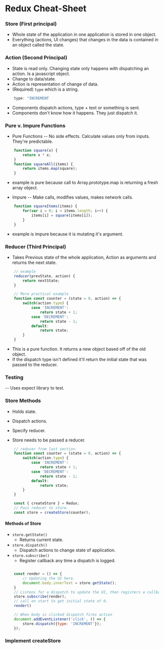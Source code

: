 # Redux Cheat-Sheet

<!--First Video  -->
 ### Store (First principal)
- Whole state of the application in one application is stored in one object.
- Everything (actions, UI changes) that changes in the data is contained in an object called the state.

<!--Second Video -->
### Action (Second Principal)
- State is read only.  Changing state only happens with dispatching an action. Is a javascript object.
- Change to data/state.
- Action is representation of change of data.
- (Required) `type` which is a string.
```javascript
    type: "INCREMENT
```
- Components dispatch actions, type + text or something is sent.
- Components don't know how it happens. They just dispatch it.


<!--Third Video -->
### Pure v. Impure Functions
- Pure Functions -- No side effects.  Calculate values only from inputs.  They're predictable.
```javascript
    function square(x) {
        return x * x;
    }
    function squareAll(items) {
        return items.map(square);
    }
```
- example is pure because call to Array.prototype.map is returning a fresh array object.

- Impure -- Make calls, modifies values, makes network calls.
```javascript
    function squareItems(items) {
        for(var i = 0; i < items.length; i++) {
            items[i] = square(items[i]);
        }
    }
```
- example is impure because it is mutating it's argument.

<!--Fourth Video -->

### Reducer (Third Principal)
 - Takes Previous state of the whole application, Action as arguments and returns the next state.
```javascript
    // example
    reducer(prevState, action) {
        return nextState;
    }

    // More practical example
    function const counter = (state = 0, action) => {
        switch(action.type) {
            case 'INCREMENT':
                return state + 1;
            case 'DECREMENT':
                return state - 1;
            default:
                return state;
        }
    }
```
- This is a pure function. It returns a new object based off of the old object.
- If the dispatch type isn't defined it'll return the initial state that was passed to the reducer.

<!--Fifth Video-->
### Testing
-- Uses expect library to test.

<!--Sixth Video -->
### Store Methods
- Holds state.
- Dispatch actions.
- Specify reducer.

- Store needs to be passed a reducer.
```javascript
    // reducer from last section.
    function const counter = (state = 0, action) => {
        switch(action.type) {
            case 'INCREMENT':
                return state + 1;
            case 'DECREMENT':
                return state - 1;
            default:
                return state;
        }
    }

    const { createStore } = Redux;
    // Pass reducer to store.
    const store = createStore(counter);
```

#### Methods of Store
- `store.getState()`
    - Returns current state.
- `store.dispatch()`
    - Dispatch actions to change state of application.
- `store.subscribe()`
    - Register callback any time a dispatch is logged.


```javascript

    const render = () => {
        // Updating the UI here.
        document.body.innerText = store.getState();
    }
    // Listens for a dispatch to update the UI, then registers a callback that will change the UI.
    store.subscribe(render);
    // call on start to get initial state of 0.
    render()

    // When body is clicked dispatch fires action
    document.addEventListener('click', () => {
        store.dispatch({type: 'INCREMENT'});
    });
```

<!-- Seventh Video -->
### Implement createStore




